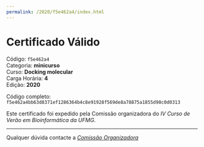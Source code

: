 ```yaml
---
permalink: /2020/f5e462a4/index.html
---
```


# Certificado Válido

Código: `f5e462a4`<br>
Categoria: **minicurso**<br>
Curso: **Docking molecular**<br>
Carga Horária: **4**<br>
Edição: **2020**<br>


Código completo: `f5e462a4bb63d8371ef1286364b4c8e91928f569de8a78875a1855d90c0d0313`


Este certificado foi expedido pela Comissão organizadora do *IV Curso de Verão em Bioinformática da UFMG*.

----

Qualquer dúvida contacte a [_Comissão Organizadora_](<mailto:cursobioinfoufmg@gmail.com$subject=[Certificados]>)

